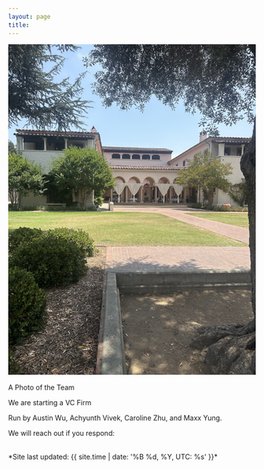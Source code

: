 ```yaml
---
layout: page
title: 
---
```

<div class="profile-container">
  <div class="profile-image-container">
    <img src="assets/groupPicture.jpeg" alt="Profile Photo" class="profile-image">
    <p class="profile-caption">A Photo of the Team</p>
  </div>
  <div class="profile-content">
    <p>
      We are starting a VC Firm
    </p>
    <p>
      Run by Austin Wu, Achyunth Vivek, Caroline Zhu, and Maxx Yung.
    </p>
    <p>
      We will reach out if you respond:
    </p>
    <p><code><span data-encoding="cHVibGljQGZ1bmRuYW1lLmNvbQ==" id="e1"></span></code> </p>
    <p><code><span data-encoding="YXVzdGluQGZ1bmRuYW1lLmNvbQ==" id="e1"></span></code> </p>
    <p><code><span data-encoding="Y2Fyb2xpbmVAZnVuZG5hbWUuY29t" id="e1"></span></code> </p>
    <p><code><span data-encoding="bWF4eEBmdW5kbmFtZS5jb20=" id="e1"></span></code> </p>
    <p><code><span data-encoding="YWNoeXV0aEBmdW5kbmFtZS5jb20=" id="e1"></span></code> </p>
  </div>
</div>
<script>
  //https://www.base64encode.org/
  document.querySelectorAll('span[data-encoding]').forEach(span => {
    const decoded = atob(span.dataset.encoding);       // 1 Decode
    const link = document.createElement('a');       // 2 Build <a>
    link.href = 'mailto:' + decoded;
    link.textContent = decoded;
    span.replaceWith(link);                         // 3 Swap into place
  });
</script>
<br>
*Site last updated: {{ site.time | date: '%B %d, %Y, UTC: %s' }}*
